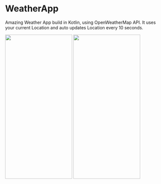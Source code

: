 # WeatherApp
Amazing Weather App build in Kotlin, using OpenWeatherMap API.
It uses your current Location and auto updates Location every 10 seconds.


<img src ="https://user-images.githubusercontent.com/90960084/134805635-598c7503-71e2-4d6a-bbf8-8cc470469d19.png" width="216" height="465" />  <img src ="https://user-images.githubusercontent.com/90960084/134806009-0aadde1e-40c5-4cc9-853a-c8cb2bdbe1db.png" width="216" height="465" />
